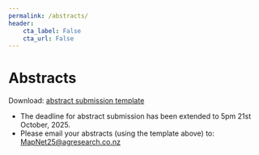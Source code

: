 ```yaml
---
permalink: /abstracts/
header:
    cta_label: False
    cta_url: False
---
```


# Abstracts

Download: [abstract submission template](https://mapnet2025.github.io/assets/MapNet-Abstract-Template-2025.docx)

- The deadline for abstract submission has been extended to 5pm 21st October, 2025.
- Please email your abstracts (using the template above) to: <a href="MapNet25@agresearch.co.nz?subject=MapNet25 abstract submission">MapNet25@agresearch.co.nz</a>
